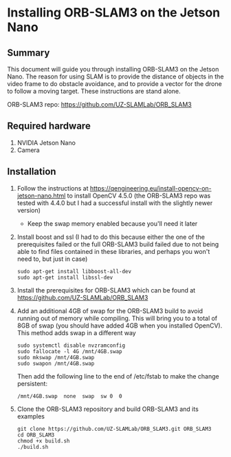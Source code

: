 # Installing ORB-SLAM3 on the Jetson Nano

## Summary

This document will guide you through installing ORB-SLAM3 on the Jetson Nano.  The reason for using SLAM is to provide the distance of objects in the video frame to do obstacle avoidance, and to provide a vector for the drone to follow a moving target.  These instructions are stand alone.

ORB-SLAM3 repo: https://github.com/UZ-SLAMLab/ORB_SLAM3

## Required hardware

1. NVIDIA Jetson Nano
2. Camera

## Installation

1. Follow the instructions at https://qengineering.eu/install-opencv-on-jetson-nano.html to install OpenCV 4.5.0 (the ORB-SLAM3 repo was tested with 4.4.0 but I had a successful install with the slightly newer version)
    - Keep the swap memory enabled because you'll need it later
2. Install boost and ssl (I had to do this because either the one of the prerequisites failed or the full ORB-SLAM3 build failed due to not being able to find files contained in these libraries, and perhaps you won't need to, but just in case)
    ```
    sudo apt-get install libboost-all-dev
    sudo apt-get install libssl-dev
    ```
3. Install the prerequisites for ORB-SLAM3 which can be found at https://github.com/UZ-SLAMLab/ORB_SLAM3
4. Add an additional 4GB of swap for the ORB-SLAM3 build to avoid running out of memory while compiling.  This will bring you to a total of 8GB of swap (you should have added 4GB when you installed OpenCV).  This method adds swap in a different way
    ```
    sudo systemctl disable nvzramconfig
    sudo fallocate -l 4G /mnt/4GB.swap
    sudo mkswap /mnt/4GB.swap
    sudo swapon /mnt/4GB.swap
    ```
    
    Then add the following line to the end of /etc/fstab to make the change persistent:
    
    ```
    /mnt/4GB.swap  none  swap  sw 0  0
    ```
5. Clone the ORB-SLAM3 repository and build ORB-SLAM3 and its examples
    ```
    git clone https://github.com/UZ-SLAMLab/ORB_SLAM3.git ORB_SLAM3
    cd ORB_SLAM3
    chmod +x build.sh
    ./build.sh
    ```
